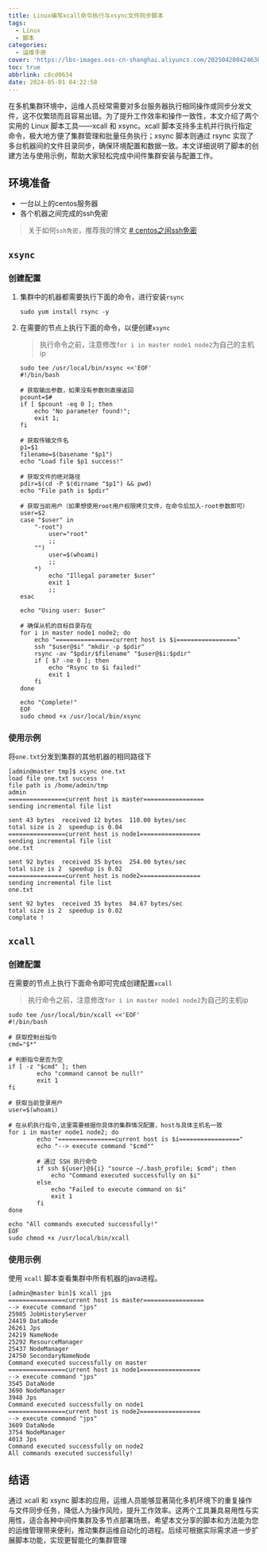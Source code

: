 ```yaml
---
title: Linux编写xcall命令执行与xsync文件同步脚本
tags:
  - Linux
  - 脚本
categories:
  - 运维手册
cover: 'https://lbs-images.oss-cn-shanghai.aliyuncs.com/202504200424630.png'
toc: true
abbrlink: c8cd0634
date: 2024-05-01 04:22:58
---
```


在多机集群环境中，运维人员经常需要对多台服务器执行相同操作或同步分发文件，这不仅繁琐而且容易出错。为了提升工作效率和操作一致性，本文介绍了两个实用的 Linux 脚本工具——xcall 和 xsync。xcall 脚本支持多主机并行执行指定命令，极大地方便了集群管理和批量任务执行；xsync 脚本则通过 rsync 实现了多台机器间的文件目录同步，确保环境配置和数据一致。本文详细说明了脚本的创建方法与使用示例，帮助大家轻松完成中间件集群安装与配置工作。

<!-- more -->

## 环境准备

- 一台以上的centos服务器
- 各个机器之间完成的ssh免密

> 关于如何`ssh免密`，推荐我的博文 [# centos之间ssh免密](https://lbs.wiki/pages/Linux%E5%A4%9A%E5%8F%B0%E6%9C%8D%E5%8A%A1%E5%99%A8%E4%B9%8B%E9%97%B4%E5%85%8D%E5%AF%86%E7%99%BB%E5%BD%95/)

## `xsync`

### 创建配置

1. 集群中的机器都需要执行下面的命令，进行安装`rsync`
    ```shell
    sudo yum install rsync -y
    ```

2. 在需要的节点上执行下面的命令，以便创建`xsync`
   > 执行命令之前，注意修改`for i in master node1 node2`为自己的主机ip

   ```
   sudo tee /usr/local/bin/xsync <<'EOF'
   #!/bin/bash
   
   # 获取输出参数，如果没有参数则直接返回
   pcount=$#
   if [ $pcount -eq 0 ]; then
       echo "No parameter found!";
       exit 1;
   fi
   
   # 获取传输文件名
   p1=$1
   filename=$(basename "$p1")
   echo "Load file $p1 success!"
   
   # 获取文件的绝对路径
   pdir=$(cd -P $(dirname "$p1") && pwd)
   echo "File path is $pdir"
   
   # 获取当前用户（如果想使用root用户权限拷贝文件，在命令后加入-root参数即可）
   user=$2
   case "$user" in
       "-root")
           user="root"
           ;;
       "")
           user=$(whoami)
           ;;
       *)
           echo "Illegal parameter $user"
           exit 1
           ;;
   esac
   
   echo "Using user: $user"
   
   # 确保从机的目标目录存在
   for i in master node1 node2; do
       echo "================current host is $i================="
       ssh "$user@$i" "mkdir -p $pdir"
       rsync -av "$pdir/$filename" "$user@$i:$pdir"
       if [ $? -ne 0 ]; then
           echo "Rsync to $i failed!"
           exit 1
       fi
   done
   
   echo "Complete!"
   EOF
   sudo chmod +x /usr/local/bin/xsync
   ```

### 使用示例
将`one.txt`分发到集群的其他机器的相同路径下
```shell
[admin@master tmp]$ xsync one.txt 
load file one.txt success !
file path is /home/admin/tmp
admin
================current host is master=================
sending incremental file list

sent 43 bytes  received 12 bytes  110.00 bytes/sec
total size is 2  speedup is 0.04
================current host is node1=================
sending incremental file list
one.txt

sent 92 bytes  received 35 bytes  254.00 bytes/sec
total size is 2  speedup is 0.02
================current host is node2=================
sending incremental file list
one.txt

sent 92 bytes  received 35 bytes  84.67 bytes/sec
total size is 2  speedup is 0.02
complate !
```

## `xcall`

### 创建配置

在需要的节点上执行下面命令即可完成创建配置`xcall`
> 执行命令之前，注意修改`for i in master node1 node2`为自己的主机ip

```
sudo tee /usr/local/bin/xcall <<'EOF'
#!/bin/bash

# 获取控制台指令
cmd="$*"

# 判断指令是否为空
if [ -z "$cmd" ]; then
        echo "command cannot be null!"
        exit 1
fi

# 获取当前登录用户
user=$(whoami)

# 在从机执行指令,这里需要根据你具体的集群情况配置，host与具体主机名一致
for i in master node1 node2; do
        echo "================current host is $i================="
        echo "--> execute command "$cmd""

        # 通过 SSH 执行命令
        if ssh ${user}@${i} "source ~/.bash_profile; $cmd"; then
            echo "Command executed successfully on $i"
        else
            echo "Failed to execute command on $i"
            exit 1
        fi
done

echo "All commands executed successfully!"
EOF
sudo chmod +x /usr/local/bin/xcall
```

### 使用示例
使用 `xcall` 脚本查看集群中所有机器的java进程。
```shell
[admin@master bin]$ xcall jps
================current host is master=================
--> execute command "jps"
25985 JobHistoryServer
24419 DataNode
26261 Jps
24219 NameNode
25292 ResourceManager
25437 NodeManager
24750 SecondaryNameNode
Command executed successfully on master
================current host is node1=================
--> execute command "jps"
3545 DataNode
3690 NodeManager
3948 Jps
Command executed successfully on node1
================current host is node2=================
--> execute command "jps"
3609 DataNode
3754 NodeManager
4013 Jps
Command executed successfully on node2
All commands executed successfully!
```

## 结语

通过 xcall 和 xsync 脚本的应用，运维人员能够显著简化多机环境下的重复操作与文件同步任务，降低人为操作风险，提升工作效率。这两个工具兼具易用性与实用性，适合各种中间件集群及多节点部署场景。希望本文分享的脚本和方法能为您的运维管理带来便利，推动集群运维自动化的进程。后续可根据实际需求进一步扩展脚本功能，实现更智能化的集群管理